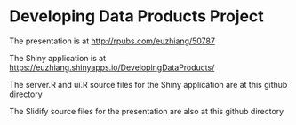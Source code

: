 Developing Data Products Project
======================
The presentation is at http://rpubs.com/euzhiang/50787   

The Shiny application is at https://euzhiang.shinyapps.io/DevelopingDataProducts/   

The server.R and ui.R source files for the Shiny application are at this github directory    

The Slidify source files for the presentation are also at this github directory